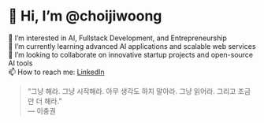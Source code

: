 # 👋 Hi, I’m @choijiwoong

👀 I’m interested in AI, Fullstack Development, and Entrepreneurship  
🌱 I’m currently learning advanced AI applications and scalable web services  
💞️ I’m looking to collaborate on innovative startup projects and open-source AI tools  
📫 How to reach me: [LinkedIn](https://www.linkedin.com/in/jiwoong-choi-129079355/)

> “그냥 해라. 그냥 시작해라. 아무 생각도 하지 말아라. 그냥 읽어라. 그리고 조금만 더 해라.”  
> — 이충권

